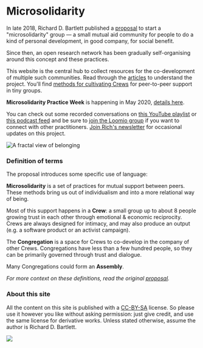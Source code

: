 # Microsolidarity

In late 2018, Richard D. Bartlett published a [proposal](articles/proposal.md) to start a "microsolidarity" group — a small mutual aid community for people to do a kind of personal development, in good company, for social benefit.

Since then, an open research network has been gradually self-organising around this concept and these practices. 

This website is the central hub to collect resources for the co-development of multiple such communities. Read through the [articles](articles/) to understand the project. You'll find [methods for cultivating Crews](crewing/) for peer-to-peer support in tiny groups.

**Microsolidarity Practice Week** is happening in May 2020, [details here](https://www.thehum.org/microsolidarity).

You can check out some recorded conversations on [this YouTube playlist](https://www.youtube.com/playlist?list=PLOjcWjpjOqzbV9T3tSR6O7z_eic-Puqaa) or [this podcast feed](https://anchor.fm/microsolidarity) and be sure to [join the Loomio group](http://loomio.org/microsolidarity) if you want to connect with other practitioners. [Join Rich's newsletter](http://richdecibels.substack.com) for occasional updates on this project.

![A fractal view of belonging](.gitbook/assets/fractal-map-of-belonging-edited.jpg)



### Definition of terms

The proposal introduces some specific use of language:

**Microsolidarity** is a set of practices for mutual support between peers. These methods bring us out of individualism and into a more relational way of being. 

Most of this support happens in a **Crew**: a small group up to about 8 people growing trust in each other through emotional & economic reciprocity. Crews are always designed for intimacy, and may also produce an output \(e.g. a software product or an activist campaign\).

The **Congregation** is a space for Crews to co-develop in the company of other Crews. Congregations have less than a few hundred people, so they can be primarily governed through trust and dialogue.

Many Congregations could form an **Assembly**. 

_For more context on these definitions, read the original_ [_proposal_](articles/proposal.md)_._

### About this site

All the content on this site is published with a [CC-BY-SA](https://creativecommons.org/licenses/by-sa/4.0/) license. So please use it however you like without asking permission: just give credit, and use the same license for derivative works. Unless stated otherwise, assume the author is Richard D. Bartlett.

![](.gitbook/assets/image.png)

